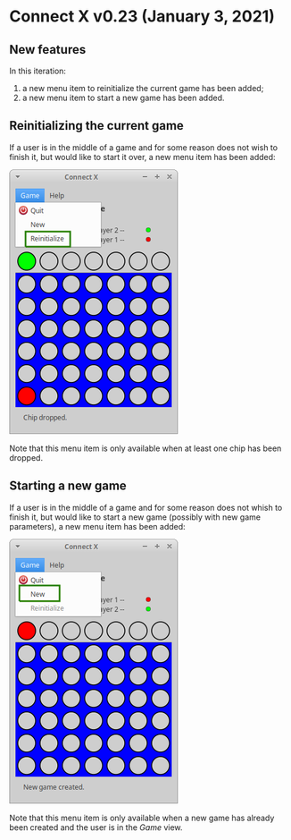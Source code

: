 # Connect X v0.23 (January 3, 2021)

## New features

In this iteration:

1. a new menu item to reinitialize the current game has been added;
2. a new menu item to start a new game has been added.


## Reinitializing the current game

If a user is in the middle of a game and for some reason does not wish to
finish it, but would like to start it over, a new menu item has been
added:

![Reinitialize menu item](./reinitialize.png)

Note that this menu item is only available when at least one chip has been
dropped.


## Starting a new game

If a user is in the middle of a game and for some reason does not whish to
finish it, but would like to start a new game (possibly with new game
parameters), a new menu item has been added:

![New Game menu item](./newgame.png)

Note that this menu item is only available when a new game has already been
created and the user is in the _Game_ view.
